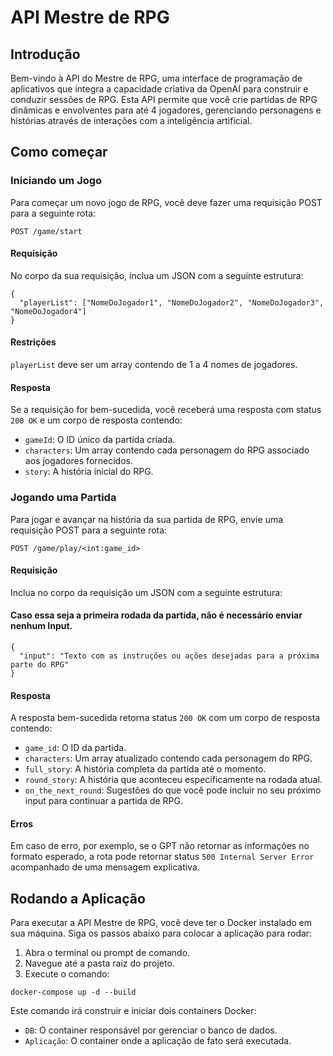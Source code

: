 <h1>API Mestre de RPG</h1>

<section>
    <h2>Introdução</h2>
    <p>Bem-vindo à API do Mestre de RPG, uma interface de programação de aplicativos que integra a capacidade criativa da OpenAI para construir e conduzir sessões de RPG. Esta API permite que você crie partidas de RPG dinâmicas e envolventes para até 4 jogadores, gerenciando personagens e histórias através de interações com a inteligência artificial.</p>
</section>

<section>
    <h2>Como começar</h2>
    <h3>Iniciando um Jogo</h3>
    <p>Para começar um novo jogo de RPG, você deve fazer uma requisição POST para a seguinte rota:</p>
    <pre><code>POST /game/start</code></pre>
    <h4>Requisição</h4>
    <p>No corpo da sua requisição, inclua um JSON com a seguinte estrutura:</p>
    <pre><code>{
  "playerList": ["NomeDoJogador1", "NomeDoJogador2", "NomeDoJogador3", "NomeDoJogador4"]
}</code></pre>
    <h4>Restrições</h4>
    <p><code>playerList</code> deve ser um array contendo de 1 a 4 nomes de jogadores.</p>
    <h4>Resposta</h4>
    <p>Se a requisição for bem-sucedida, você receberá uma resposta com status <code>200 OK</code> e um corpo de resposta contendo:</p>
    <ul>
        <li><code>gameId</code>: O ID único da partida criada.</li>
        <li><code>characters</code>: Um array contendo cada personagem do RPG associado aos jogadores fornecidos.</li>
        <li><code>story</code>: A história inicial do RPG.</li>
    </ul>
    <h3>Jogando uma Partida</h3>
    <p>Para jogar e avançar na história da sua partida de RPG, envie uma requisição POST para a seguinte rota:</p>
    <pre><code>POST /game/play/&lt;int:game_id&gt;</code></pre>
    <h4>Requisição</h4>
    <p>Inclua no corpo da requisição um JSON com a seguinte estrutura:</p>
    <h4>Caso essa seja a primeira rodada da partida, não é necessário enviar nenhum Input.</h4>
    <pre><code>{
  "input": "Texto com as instruções ou ações desejadas para a próxima parte do RPG"
}</code></pre>
    <h4>Resposta</h4>
    <p>A resposta bem-sucedida retorna status <code>200 OK</code> com um corpo de resposta contendo:</p>
    <ul>
        <li><code>game_id</code>: O ID da partida.</li>
        <li><code>characters</code>: Um array atualizado contendo cada personagem do RPG.</li>
        <li><code>full_story</code>: A história completa da partida até o momento.</li>
        <li><code>round_story</code>: A história que aconteceu especificamente na rodada atual.</li>
        <li><code>on_the_next_round</code>: Sugestões do que você pode incluir no seu próximo input para continuar a partida de RPG.</li>
    </ul>
    <h4>Erros</h4>
    <p>Em caso de erro, por exemplo, se o GPT não retornar as informações no formato esperado, a rota pode retornar status <code>500 Internal Server Error</code> acompanhado de uma mensagem explicativa.</p>
</section>

<section>
    <h2>Rodando a Aplicação</h2>
    <p>Para executar a API Mestre de RPG, você deve ter o Docker instalado em sua máquina. Siga os passos abaixo para colocar a aplicação para rodar:</p>
    <ol>
        <li>Abra o terminal ou prompt de comando.</li>
        <li>Navegue até a pasta raiz do projeto.</li>
        <li>Execute o comando:</li>
    </ol>
    <pre><code>docker-compose up -d --build</code></pre>
    <p>Este comando irá construir e iniciar dois containers Docker:</p>
    <ul>
        <li><code>DB</code>: O container responsável por gerenciar o banco de dados.</li>
        <li><code>Aplicação</code>: O container onde a aplicação de fato será executada.</li>
    </ul>
</section>